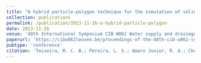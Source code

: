 ```yaml
---
title: "A hybrid particle-polygon technique for the simulation of solid transport in a building drainage system"
collection: publications
permalink: /publication/2023-11-26-a-hybrid-particle-polygon
date: 2023-11-26
venue: '48th International Symposium CIB W062 Water supply and drainage for buildings'
paperurl: 'https://cibw062leuven.be/proceedings-of-the-48th-cib-w062-symposium-leuven-belgium/'
pubtype: 'conference'
citation: 'Teixeira, M. C. B.; Pereira, L. S.; Amaro Junior, R. A.; Cheng, L. Y.; Oliveira, L. H.  (2023). &quot;A hybrid particle-polygon technique for the simulation of solid transport in a building drainage system.&quot; <i>48th International Symposium CIB W062 Water supply and drainage for buildings</i>.'
---
```

